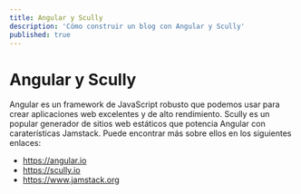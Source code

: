 ```yaml
---
title: Angular y Scully
description: 'Cómo construir un blog con Angular y Scully'
published: true
---
```


# Angular y Scully
Angular es un framework de JavaScript robusto que podemos usar para crear aplicaciones web excelentes y de alto rendimiento.
Scully es un popular generador de sitios web estáticos que potencia Angular con caraterísticas Jamstack.
Puede encontrar más sobre ellos en los siguientes enlaces:
- https://angular.io
- https://scully.io
- https://www.jamstack.org

